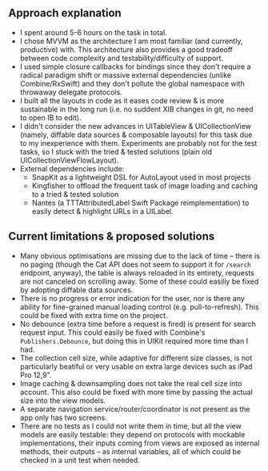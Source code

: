 ## Approach explanation
* I spent around 5-6 hours on the task in total.
* I chose MVVM as the architecture I am most familiar (and currently, productive) with. This architecture also provides a good tradeoff between code complexity and testability/difficulty of support. 
* I used simple closure callbacks for bindings since they don't require a radical paradigm shift or massive external dependencies (unlike Combine/RxSwift) and they don't pollute the global namespace with throwaway delegate protocols.
* I built all the layouts in code as it eases code review & is more sustainable in the long run (i.e. no suddent XIB changes in git, no need to open IB to edit).
* I didn't consider the new advances in UITableView & UICollectionView (namely, diffable data sources & composable layouts) for this task due to my inexperience with them. Experiments are probably not for the test tasks, so I stuck with the tried & tested solutions (plain old UICollectionViewFlowLayout).
* External dependencies include:
	* SnapKit as a lightweight DSL for AutoLayout used in most projects
	* Kingfisher to offload the frequent task of image loading and caching to a tried & tested solution
	* Nantes (a TTTAttributedLabel Swift Package reimplementation) to easily detect & highlight  URLs in a UILabel.

## Current limitations & proposed solutions
* Many obvious optimisations are missing due to the lack of time – there is no paging (though the Cat API does not seem to support it for `/search` endpoint, anyway), the table is always reloaded in its entirety, requests are not canceled on scrolling away. Some of these could easiliy be fixed by adopting diffable data sources.
* There is no progress or error indication for the user, nor is there any ability for fine-grained manual loading control (e.g. pull-to-refresh). This could be fixed with extra time on the project.
* No debounce (extra time before a request is fired) is present for search request input. This could easily be fixed with Combine's `Publishers.Debounce`, but doing this in UIKit required more time than I had.
* The collection cell size, while adaptive for different size classes, is not particularly beatiful or very usable on extra large devices such as iPad Pro 12,9".
* Image caching & downsampling does not take the real cell size into account. This also could be fixed with more time by passing the actual size into the view models.
* A separate navigation service/router/coordinator is not present as the app only has two screens.
* There are no tests as I could not write them in time, but all the view models are easily testable: they depend on protocols with mockable implementations, their inputs coming from views are exposed as internal methods, their outputs – as internal variables, all of which could be checked in a unit test when needed.